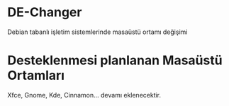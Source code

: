 # DE-Changer
Debian tabanlı işletim sistemlerinde masaüstü ortamı değişimi

# Desteklenmesi planlanan Masaüstü Ortamları
Xfce, Gnome, Kde, Cinnamon... devamı eklenecektir. 